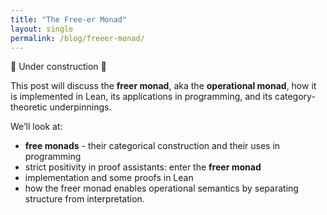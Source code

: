 ```yaml
---
title: "The Free-er Monad"
layout: single
permalink: /blog/freeer-monad/
---
```


🚧 Under construction 📐

This post will discuss the **freer monad**, aka the **operational monad**, how it is implemented in Lean, its applications in programming, and its category-theoretic underpinnings.

We’ll look at:
- **free monads** - their categorical construction and their uses in programming
- strict positivity in proof assistants: enter the **freer monad**
- implementation and some proofs in Lean
- how the freer monad enables operational semantics by separating structure from interpretation.
